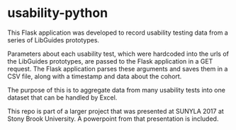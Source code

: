 # usability-python

This Flask application was developed to record usability testing data from a series of LibGuides prototypes.

Parameters about each usability test, which were hardcoded into the urls of the LibGuides prototypes, are passed to the Flask application in a GET request. The Flask application parses these arguments and saves them in a CSV file, along with a timestamp and data about the cohort.

The purpose of this is to aggregate data from many usability tests into one dataset that can be handled by Excel.

This repo is part of a larger project that was presented at SUNYLA 2017 at Stony Brook University. A powerpoint from that presentation is included.
